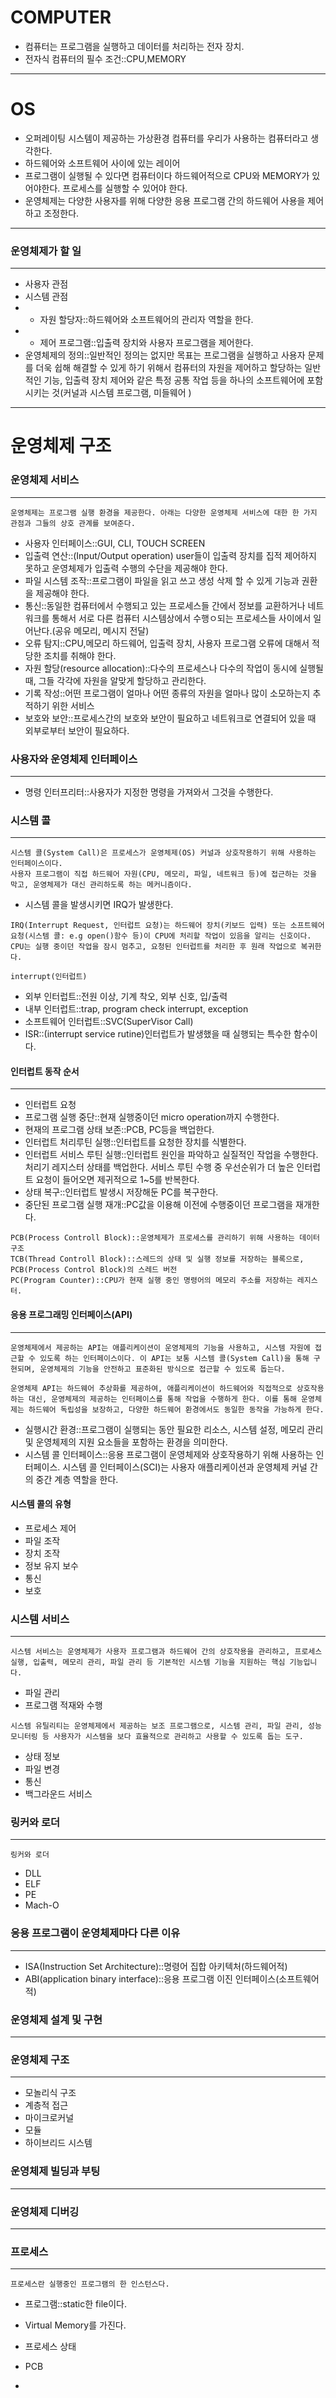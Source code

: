 
# COMPUTER
- 컴퓨터는 프로그램을 실행하고 데이터를 처리하는 전자 장치.
- 전자식 컴퓨터의 필수 조건::CPU,MEMORY
---

# OS
- 오퍼레이팅 시스템이 제공하는 가상환경 컴퓨터를 우리가 사용하는 컴퓨터라고 생각한다. 
- 하드웨어와 소프트웨어 사이에 있는 레이어 
- 프로그램이 실행될 수 있다면 컴퓨터이다 하드웨어적으로 CPU와 MEMORY가 있어야한다. 프로세스를 실행할 수 있어야 한다. 
- 운영체제는 다양한 사용자를 위해 다양한 응용 프로그램 간의 하드웨어 사용을 제어하고 조정한다. 
---
### 운영체제가 할 일 
---
- 사용자 관점
- 시스템 관점
- - 자원 할당자::하드웨어와 소프트웨어의 관리자 역할을 한다. 
- - 제어 프로그램::입출력 장치와 사용자 프로그램을 제어한다.
- 운영체제의 정의::일반적인 정의는 없지만 목표는 프로그램을 실행하고 사용자 문제를 더욱 쉽해 해결할 수 있게 하기 위해서 컴퓨터의 자원을 제어하고 할당하는 일반적인 기능, 입출력 장치 제어와 같은 특정 공통 작업 등을 하나의 소프트웨어에 포함시키는 것(커널과 시스템 프로그램, 미들웨어 )
---


# 운영체제 구조

### 운영체제 서비스
---
```
운영체제는 프로그램 실행 환경을 제공한다. 아래는 다양한 운영체제 서비스에 대한 한 가지 관점과 그들의 상호 관계를 보여준다.
```
- 사용자 인터페이스::GUI, CLI, TOUCH SCREEN 
- 입출력 연산::(Input/Output operation) user들이 입출력 장치를 집적 제어하지 못하고 운영체제가 입출력 수행의 수단을 제공해야 한다. 
- 파일 시스템 조작::프로그램이 파일을 읽고 쓰고 생성 삭제 할 수 있게 기능과 권환을 제공해야 한다. 
- 통신::동일한 컴퓨터에서 수행되고 있는 프로세스들 간에서 정보를 교환하거나 네트워크를 통해서 서로 다른 컴퓨터 시스템상에서 수행ㅇ되는 프로세스들 사이에서 일어난다.(공유 메모리, 메시지 전달)
- 오류 탐지::CPU,메모리 하드웨어, 입출력 장치, 사용자 프로그램 오류에 대해서 적당한 조치를 취해야 한다. 
- 자원 할당(resource allocation)::다수의 프로세스나 다수의 작업이 동시에 실행될 때, 그들 각각에 자원을 알맞게 할당하고 관리한다. 
- 기록 작성::어떤 프로그램이 얼마나 어떤 종류의 자원을 얼마나 많이 소모하는지 추적하기 위한 서비스 
- 보호와 보안::프로세스간의 보호와 보안이 필요하고 네트워크로 연결되어 있을 때 외부로부터 보안이 필요하다. 
### 사용자와 운영체제 인터페이스
---
- 명령 인터프리터::사용자가 지정한 명령을 가져와서 그것을 수행한다. 
### 시스템 콜
---
```
시스템 콜(System Call)은 프로세스가 운영체제(OS) 커널과 상호작용하기 위해 사용하는 인터페이스이다.
사용자 프로그램이 직접 하드웨어 자원(CPU, 메모리, 파일, 네트워크 등)에 접근하는 것을 막고, 운영체제가 대신 관리하도록 하는 메커니즘이다.
```
- 시스템 콜을 발생시키면 IRQ가 발생한다. 
```
IRQ(Interrupt Request, 인터럽트 요청)는 하드웨어 장치(키보드 입력) 또는 소프트웨어 요청(시스템 콜: e.g open()함수 등)이 CPU에 처리할 작업이 있음을 알리는 신호이다. CPU는 실행 중이던 작업을 잠시 멈추고, 요청된 인터럽트를 처리한 후 원래 작업으로 복귀한다.
```
```
interrupt(인터럽트)
```
- 외부 인터럽트::전원 이상, 기계 착오, 외부 신호, 입/출력
- 내부 인터럽트::trap, program check interrupt, exception
- 소프트웨어 인터럽트::SVC(SuperVisor Call)
- ISR::(interrupt service rutine)인터럽트가 발생했을 때 실행되는 특수한 함수이다.

#### 인터럽트 동작 순서
---
- 인터럽트 요청
- 프로그램 실행 중단::현재 실행중이던 micro operation까지 수행한다.
- 현재의 프로그램 상태 보존::PCB, PC등을 백업한다.
- 인터럽트 처리루틴 실행::인터럽트를 요청한 장치를 식별한다.
- 인터럽트 서비스 루틴 실행::인터럽트 원인을 파악하고 실질적인 작업을 수행한다. 처리기 레지스터 상태를 백업한다. 서비스 루틴 수행 중 우선순위가 더 높은 인터럽트 요청이 들어오면 제귀적으로 1~5를 반복한다.  
- 상태 복구::인터럽트 발생시 저장해둔 PC를 복구한다.
- 중단된 프로그램 실행 재개::PC값을 이용해 이전에 수행중이던 프로그램을 재개한다.
```
PCB(Process Controll Block)::운영체제가 프로세스를 관리하기 위해 사용하는 데이터 구조
TCB(Thread Controll Block)::스레드의 상태 및 실행 정보를 저장하는 블록으로, PCB(Process Control Block)의 스레드 버전
PC(Program Counter)::CPU가 현재 실행 중인 명령어의 메모리 주소를 저장하는 레지스터.
```
#### 응용 프로그래밍 인터페이스(API)
---
```
운영체제에서 제공하는 API는 애플리케이션이 운영체제의 기능을 사용하고, 시스템 자원에 접근할 수 있도록 하는 인터페이스이다. 이 API는 보통 시스템 콜(System Call)을 통해 구현되며, 운영체제의 기능을 안전하고 표준화된 방식으로 접근할 수 있도록 돕는다.

운영체제 API는 하드웨어 추상화를 제공하여, 애플리케이션이 하드웨어와 직접적으로 상호작용하는 대신, 운영체제의 제공하는 인터페이스를 통해 작업을 수행하게 한다. 이를 통해 운영체제는 하드웨어 독립성을 보장하고, 다양한 하드웨어 환경에서도 동일한 동작을 가능하게 한다.
```
- 실행시간 환경::프로그램이 실행되는 동안 필요한 리소스, 시스템 설정, 메모리 관리 및 운영체제의 지원 요소들을 포함하는 환경을 의미한다. 
- 시스템 콜 인터페이스::응용 프로그램이 운영체제와 상호작용하기 위해 사용하는 인터페이스. 시스템 콜 인터페이스(SCI)는 사용자 애플리케이션과 운영체제 커널 간의 중간 계층 역할을 한다.

#### 시스템 콜의 유형
- 프로세스 제어
- 파일 조작
- 장치 조작
- 정보 유지 보수
- 통신
- 보호
### 시스템 서비스
---
```
시스템 서비스는 운영체제가 사용자 프로그램과 하드웨어 간의 상호작용을 관리하고, 프로세스 실행, 입출력, 메모리 관리, 파일 관리 등 기본적인 시스템 기능을 지원하는 핵심 기능입니다.
```
- 파일 관리
- 프로그램 적재와 수행

```
시스템 유틸리티는 운영체제에서 제공하는 보조 프로그램으로, 시스템 관리, 파일 관리, 성능 모니터링 등 사용자가 시스템을 보다 효율적으로 관리하고 사용할 수 있도록 돕는 도구.
```
- 상태 정보
- 파일 변경
- 통신
- 백그라운드 서비스
### 링커와 로더
---
```
링커와 로더
```
- DLL
- ELF
- PE
- Mach-O

### 응용 프로그램이 운영체제마다 다른 이유
---
- ISA(Instruction Set Architecture)::명령어 집합 아키텍처(하드웨어적)
- ABI(application binary interface)::응용 프로그램 이진 인터페이스(소프트웨어적)

### 운영체제 설계 및 구현 
---
### 운영체제 구조
---
- 모놀리식 구조
- 계층적 접근
- 마이크로커널
- 모듈
- 하이브리드 시스템

### 운영체제 빌딩과 부팅
---
### 운영체제 디버깅
---

### 프로세스
---
```
프로세스란 실행중인 프로그램의 한 인스턴스다. 
```
- 프로그램::static한 file이다. 
- Virtual Memory를 가진다.


- 프로세스 상태
- PCB
- 



